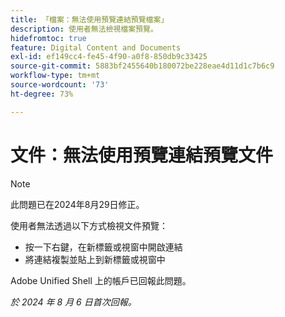 ```yaml
---
title: 「檔案：無法使用預覽連結預覽檔案」
description: 使用者無法檢視檔案預覽。
hidefromtoc: true
feature: Digital Content and Documents
exl-id: ef149cc4-fe45-4f90-a0f8-850db9c33425
source-git-commit: 5883bf2455640b180072be228eae4d11d1c7b6c9
workflow-type: tm+mt
source-wordcount: '73'
ht-degree: 73%

---
```


# 文件：無法使用預覽連結預覽文件

>[!NOTE]
>
>此問題已在2024年8月29日修正。

使用者無法透過以下方式檢視文件預覽：

* 按一下右鍵，在新標籤或視窗中開啟連結
* 將連結複製並貼上到新標籤或視窗中

Adobe Unified Shell 上的帳戶已回報此問題。

_於 2024 年 8 月 6 日首次回報。_
